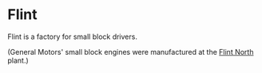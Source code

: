 # Flint

Flint is a factory for small block drivers.

(General Motors' small block engines were manufactured at the
[Flint North](https://en.wikipedia.org/wiki/Flint_North) plant.)
